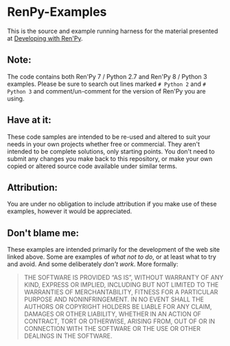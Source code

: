 # RenPy-Examples

This is the source and example running harness for the material presented at
[Developing with Ren'Py](https://wolfnose.org/renpy/index.html).

## Note:
The code contains both Ren'Py 7 / Python 2.7 and Ren'Py 8 / Python 3 examples.
Please be sure to search out lines marked `# Python 2` and `# Python 3` and
comment/un-comment for the version of Ren'Py you are using.

## Have at it:
These code samples are intended to be re-used and altered to suit your needs
in your own projects whether free or commercial.
They aren't intended to be complete solutions, only starting points.
You don't need to submit any changes you make back to this repository, or
make your own copied or altered source code available under similar terms.

## Attribution:
You are under no obligation to include attribution if you make use of these
examples, however it would be appreciated.

## Don't blame me:
These examples are intended primarily for the development of the web site linked
above. Some are examples of *what not to do*, or at least what to try and avoid.
And some deliberately *don't work*.
More formally:

> THE SOFTWARE IS PROVIDED “AS IS”, WITHOUT WARRANTY OF ANY KIND, EXPRESS OR IMPLIED,
> INCLUDING BUT NOT LIMITED TO THE WARRANTIES OF MERCHANTABILITY, FITNESS FOR A
> PARTICULAR PURPOSE AND NONINFRINGEMENT. IN NO EVENT SHALL THE AUTHORS OR COPYRIGHT
> HOLDERS BE LIABLE FOR ANY CLAIM, DAMAGES OR OTHER LIABILITY, WHETHER IN AN ACTION
> OF CONTRACT, TORT OR OTHERWISE, ARISING FROM, OUT OF OR IN CONNECTION WITH THE
> SOFTWARE OR THE USE OR OTHER DEALINGS IN THE SOFTWARE.



